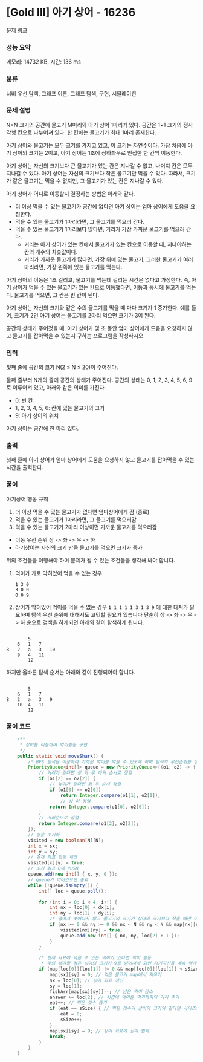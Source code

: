 # [Gold III] 아기 상어 - 16236

[문제 링크](https://www.acmicpc.net/problem/16236)

### 성능 요약

메모리: 14732 KB, 시간: 136 ms

### 분류

너비 우선 탐색, 그래프 이론, 그래프 탐색, 구현, 시뮬레이션

### 문제 설명

<p>N×N 크기의 공간에 물고기 M마리와 아기 상어 1마리가 있다. 공간은 1×1 크기의 정사각형 칸으로 나누어져 있다. 한 칸에는 물고기가 최대 1마리 존재한다.</p>

<p>아기 상어와 물고기는 모두 크기를 가지고 있고, 이 크기는 자연수이다. 가장 처음에 아기 상어의 크기는 2이고, 아기 상어는 1초에 상하좌우로 인접한 한 칸씩 이동한다.</p>

<p>아기 상어는 자신의 크기보다 큰 물고기가 있는 칸은 지나갈 수 없고, 나머지 칸은 모두 지나갈 수 있다. 아기 상어는 자신의 크기보다 작은 물고기만 먹을 수 있다. 따라서, 크기가 같은 물고기는 먹을 수 없지만, 그 물고기가 있는 칸은 지나갈 수 있다.</p>

<p>아기 상어가 어디로 이동할지 결정하는 방법은 아래와 같다.</p>

<ul>
	<li>더 이상 먹을 수 있는 물고기가 공간에 없다면 아기 상어는 엄마 상어에게 도움을 요청한다.</li>
	<li>먹을 수 있는 물고기가 1마리라면, 그 물고기를 먹으러 간다.</li>
	<li>먹을 수 있는 물고기가 1마리보다 많다면, 거리가 가장 가까운 물고기를 먹으러 간다.
	<ul>
		<li>거리는 아기 상어가 있는 칸에서 물고기가 있는 칸으로 이동할 때, 지나야하는 칸의 개수의 최솟값이다.</li>
		<li>거리가 가까운 물고기가 많다면, 가장 위에 있는 물고기, 그러한 물고기가 여러마리라면, 가장 왼쪽에 있는 물고기를 먹는다.</li>
	</ul>
	</li>
</ul>

<p>아기 상어의 이동은 1초 걸리고, 물고기를 먹는데 걸리는 시간은 없다고 가정한다. 즉, 아기 상어가 먹을 수 있는 물고기가 있는 칸으로 이동했다면, 이동과 동시에 물고기를 먹는다. 물고기를 먹으면, 그 칸은 빈 칸이 된다.</p>

<p>아기 상어는 자신의 크기와 같은 수의 물고기를 먹을 때 마다 크기가 1 증가한다. 예를 들어, 크기가 2인 아기 상어는 물고기를 2마리 먹으면 크기가 3이 된다.</p>

<p>공간의 상태가 주어졌을 때, 아기 상어가 몇 초 동안 엄마 상어에게 도움을 요청하지 않고 물고기를 잡아먹을 수 있는지 구하는 프로그램을 작성하시오.</p>

### 입력

 <p>첫째 줄에 공간의 크기 N(2 ≤ N ≤ 20)이 주어진다.</p>

<p>둘째 줄부터 N개의 줄에 공간의 상태가 주어진다. 공간의 상태는 0, 1, 2, 3, 4, 5, 6, 9로 이루어져 있고, 아래와 같은 의미를 가진다.</p>

<ul>
	<li>0: 빈 칸</li>
	<li>1, 2, 3, 4, 5, 6: 칸에 있는 물고기의 크기</li>
	<li>9: 아기 상어의 위치</li>
</ul>

<p>아기 상어는 공간에 한 마리 있다.</p>

### 출력

 <p>첫째 줄에 아기 상어가 엄마 상어에게 도움을 요청하지 않고 물고기를 잡아먹을 수 있는 시간을 출력한다.</p>

### 풀이

아기상어 행동 규칙

1. 더 이상 먹을 수 있는 물고기가 없다면 엄마상어에게 감 (종료)
2. 먹을 수 있는 물고기가 1마리라면, 그 물고기를 먹으러감
3. 먹을 수 있는 물고기가 2마리 이상이면 가까운 물고기를 먹으러감

- 이동 우선 순위 상 -> 좌 -> 우 -> 하
- 아기상어는 자신의 크기 만큼 물고기를 먹으면 크기가 증가

위의 조건들을 이행해야 하며 문제가 될 수 있는 조건들을 생각해 봐야 합니다.

1. 먹이가 가로 막혀있어 먹을 수 없는 경우
   ```
   1 3 0
   3 0 0
   0 0 9
   ```
2. 상어가 막혀있어 먹이를 먹을 수 없는 경우
   `1 1 1
1 1 3
1 3 9`
   에 대한 대처가 필요하며 탐색 우선 순위에 대해서도 고민할 필요가 있습니다
   단순히 상 -> 좌 -> 우 -> 하 순으로 검색을 하게되면 아래와 같이 탐색하게 됩니다.

```

		5
	6	1	7
8	2	a	3	10
    9	4	11
		12
```

하지만 올바른 탐색 순서는 아래와 같이 진행되어야 합니다.

```

		5
	6	1	7
8	2	a	3	9
    10	4	11
		12
```

### 풀이 코드

```java
	/**
	 * 상어를 이동하며 먹이활동 구현
	 */
	public static void moveShark() {
		/* BFS 탐색을 이용하여 가까운 먹이를 먹을 수 있도록 하며 탐색의 우선순위를 정해주어야함 */
		PriorityQueue<int[]> queue = new PriorityQueue<>((o1, o2) -> {
			// 거리가 같다면 상 좌 우 하의 순서로 정렬
			if (o1[2] == o2[2]) {
				// 높이가 같다면 좌 우 순서 정렬
				if (o1[0] == o2[0])
					return Integer.compare(o1[1], o2[1]);
					// 상 하 정렬
				return Integer.compare(o1[0], o2[0]);
			}
			// 거리순으로 정렬
			return Integer.compare(o1[2], o2[2]);
		});
		// 방문 초기화
		visited = new boolean[N][N];
		int x = sx;
		int y = sy;
		// 현재 좌표 방문 체크
		visited[x][y] = true;
		// 초기 좌표 Q에 PUSH
		queue.add(new int[] { x, y, 0 });
		// queue가 비어있으면 종료
		while (!queue.isEmpty()) {
			int[] loc = queue.poll();

			for (int i = 0; i < 4; i++) {
				int nx = loc[0] + dx[i];
				int ny = loc[1] + dy[i];
				/* 맵에서 벗어나지 않고 물고기의 크기가 상어의 크기보다 작을 때만 이동 */
				if (nx >= 0 && ny >= 0 && nx < N && ny < N && map[nx][ny] <= sSize && !visited[nx][ny]) {
					visited[nx][ny] = true;
					queue.add(new int[] { nx, ny, loc[2] + 1 });
				}
			}

			/* 현재 좌표에 먹을 수 있는 먹이가 있다면 먹이 활동
			 * 주의 해야할 점은 상어의 크기가 9를 넘어서게 되면 자기자신을 계속 먹게되어 무한루프 발생 때문에 조건에 주의해야함 */
			if (map[loc[0]][loc[1]] != 0 && map[loc[0]][loc[1]] < sSize && map[loc[0]][loc[1]] != 9) {
				map[sx][sy] = 0; // 먹은 물고기 map에서 지우기
				sx = loc[0]; // 상어 좌표 갱신
				sy = loc[1];
				fishArr[map[sx][sy]]--; // 남은 먹이 감소
				answer += loc[2]; // 시간에 먹이를 먹기까지의 거리 추가
				eat++; // 먹은 갯수 증가
				if (eat == sSize) { // 먹은 갯수가 상어의 크기와 같다면 사이즈업
					eat = 0;
					sSize++;
				}
				map[sx][sy] = 9; // 상어 좌표에 상어 입력
				break;
			}
		}
	}
```
